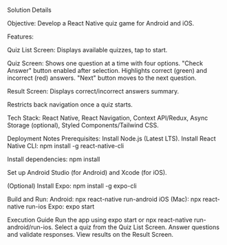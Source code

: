 Solution Details

Objective: Develop a React Native quiz game for Android and iOS.

Features:

Quiz List Screen: Displays available quizzes, tap to start.

Quiz Screen:
Shows one question at a time with four options.
"Check Answer" button enabled after selection.
Highlights correct (green) and incorrect (red) answers.
"Next" button moves to the next question.

Result Screen: Displays correct/incorrect answers summary.

Restricts back navigation once a quiz starts.

Tech Stack:
React Native, React Navigation, Context API/Redux, Async Storage (optional), Styled Components/Tailwind CSS.


Deployment Notes
Prerequisites:
Install Node.js (Latest LTS).
Install React Native CLI:
npm install -g react-native-cli

Install dependencies:
npm install

Set up Android Studio (for Android) and Xcode (for iOS).

(Optional) Install Expo:
npm install -g expo-cli

Build and Run:
Android: npx react-native run-android
iOS (Mac): npx react-native run-ios
Expo: expo start

Execution Guide
Run the app using expo start or npx react-native run-android/run-ios.
Select a quiz from the Quiz List Screen.
Answer questions and validate responses.
View results on the Result Screen.
